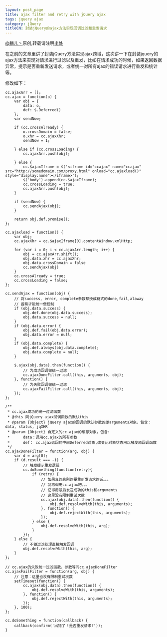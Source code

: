 ```yaml
---
layout: post_page
title: ajax filter and retry with jQuery ajax
tags: jquery ajax
category: jQuery
titleCN: 封装jQuery的ajax方法实现回调过滤和重发请求
---
```


[@麟儿丶](http://weibo.com/13511031)原创,转载请注明[出处](http://lynn-cc.github.io)


在之前的文章里讲了封装jQuery方法实现ajax跨域，这次讲一下在封装jquery的ajax方法来实现对请求进行过滤以及重发，比如在请求成功的时候，如果返回数据异常，提示是否重新发送请求，或者统一对所有ajax的错误请求进行重发和统计等。

修改如下：

    cc.ajaxArr = [];
    cc.ajax = function(o) {
        var obj = {
            data: o,
            def: $.Deferred()
        };
        var sendNow;

        if (cc.crossAlready) {
            o.crossDomain = false;
            o.xhr = cc.ajaxXhr;
            sendNow = 1;

        } else if (cc.crossLoading) {
            cc.ajaxArr.push(obj);

        } else {
            cc.$ajaxIframe = $('<iframe id="ccajax" name="ccajax" src="http://somedomain.com/proxy.html" onload="cc.ajaxload()" style="display:none"></iframe>');
            $('body').append(cc.$ajaxIframe);
            cc.crossLoading = true;
            cc.ajaxArr.push(obj);
        }

        if (sendNow) {
            cc.sendAjax(obj);
        }

        return obj.def.promise();
    };

    cc.ajaxload = function() {
        var obj;
        cc.ajaxXhr = cc.$ajaxIframe[0].contentWindow.xmlHttp;

        for (var i = 0; i < cc.ajaxArr.length; i++) {
            obj = cc.ajaxArr.shift();
            obj.data.xhr = cc.ajaxXhr;
            obj.data.crossDomain = false
            cc.sendAjax(obj)
        }
        cc.crossAlready = true;
        cc.crossLoading = false;
    };

    cc.sendAjax = function(obj) {
        // 将success, error, complete参数都换成链式的done,fail,alaway
        // 酱紫才能统一做控制
        if (obj.data.success) {
            obj.def.done(obj.data.success);
            obj.data.success = null;
        }
        if (obj.data.error) {
            obj.def.fail(obj.data.error);
            obj.data.error = null;
        }
        if (obj.data.complete) {
            obj.def.always(obj.data.complete);
            obj.data.complete = null;
        }

        $.ajax(obj.data).then(function() {
            // 为成功回调做统一过滤
            cc.ajaxDoneFilter.call(this, arguments, obj);
        }, function() {
            // 为失败回调做统一过滤
            cc.ajaxFailFilter.call(this, arguments, obj);
        });
    };

    /**
     * cc.ajax成功的统一过滤函数
     * @this 同jQuery ajax回调函数的默认this
     * @param {Object} jQuery ajax的回调的默认参数的原arguments对象，包含：data, status, jqXHR
     * @param {Object} 自定义的cc.ajax的缓存对象，包含:
     *      data：调用cc.ajax的所有参数
     *      def： cc.ajax返回的中间Deferred对象,改变此对象状态用以触发原回调函数
     */
    cc.ajaxDoneFilter = function(arg, obj) {
        var d = arg[0];
        if (d.result === -1) {
            // 触发提示重发逻辑
            cc.doSomething(function(retry){
                if (retry) {
                    // 如果真的悲剧的要重新发请求的话。。。
                    // 就再调用cc.ajax吧。。。
                    // 记得用最后发送成功的this和arguments
                    // 这里没有限制重试次数
                    cc.ajax(obj.data).then(function() {
                        obj.def.resolveWith(this, arguments);
                    }, function() {
                        obj.def.rejectWith(this, arguments);
                    });
                } else {
                    obj.def.resolveWith(this, arg);
                }
            });
        } else {
            // 不做过滤处理直接触发回调
            obj.def.resolveWith(this, arg);
        }
    };

    // cc.ajax的失败统一过滤函数，参数等同cc.ajaxDoneFilter
    cc.ajaxFailFilter = function(arg, obj) {
        // 注意：这里也没有限制重试次数
        setTimeout(function() {
            cc.ajax(obj.data).then(function() {
                obj.def.resolveWith(this, arguments);
            }, function() {
                obj.def.rejectWith(this, arguments);
            });
        }, 100);
    };

    cc.doSomething = function(callback) {
        callback(confirm('出错了！是否重发请求?'));
    }
